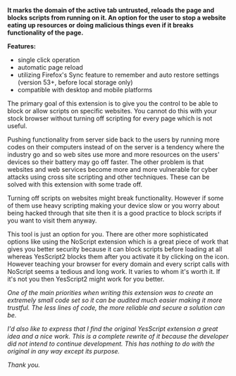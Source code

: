 **It marks the domain of the active tab untrusted, reloads the page and blocks scripts from running on it. An option for the user to stop a website eating up resources or doing malicious things even if it breaks functionality of the page.**

**Features:**
* single click operation
* automatic page reload
* utilizing Firefox's Sync feature to remember and auto restore settings (version 53+, before local storage only)
* compatible with desktop and mobile platforms

The primary goal of this extension is to give you the control to be able to block or allow scripts on specific websites. You cannot do this with your stock browser without turning off scripting for every page which is not useful.

Pushing functionality from server side back to the users by running more codes on their computers instead of on the server is a tendency where the industry go and so web sites use more and more resources on the users' devices so their battery may go off faster. The other problem is that websites and web services become more and more vulnerable for cyber attacks using cross site scripting and other techniques. These can be solved with this extension with some trade off.

Turning off scripts on websites might break functionality. However if some of them use heavy scripting making your device slow or you worry about being hacked through that site then it is a good practice to block scripts if you want to visit them anyway.

This tool is just an option for you. There are other more sophisticated options like using the NoScript extension which is a great piece of work that gives you better security because it can block scripts before loading at all whereas YesScript2 blocks them after you activate it by clicking on the icon. However teaching your browser for every domain and every script calls with NoScript seems a tedious and long work. It varies to whom it's worth it. If it's not you then YesScript2 might work for you better.

*One of the main priorities when writing this extension was to create an extremely small code set so it can be audited much easier making it more trustful. The less lines of code, the more reliable and secure a solution can be.*

*I'd also like to express that I find the original YesScript extension a great idea and a nice work. This is a complete rewrite of it because the developer did not intend to continue development. This has nothing to do with the original in any way except its purpose.*

*Thank you.*
